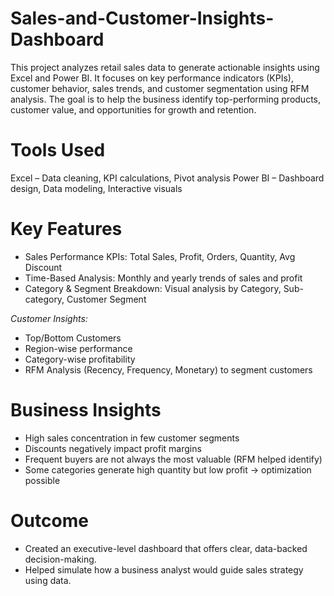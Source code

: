 # Sales-and-Customer-Insights-Dashboard

This project analyzes retail sales data to generate actionable insights using Excel and Power BI. It focuses on key performance indicators (KPIs), customer behavior, sales trends, and customer segmentation using RFM analysis. The goal is to help the business identify top-performing products, customer value, and opportunities for growth and retention.

# Tools Used
Excel – Data cleaning, KPI calculations, Pivot analysis
Power BI – Dashboard design, Data modeling, Interactive visuals

# Key Features
* Sales Performance KPIs: Total Sales, Profit, Orders, Quantity, Avg Discount
* Time-Based Analysis: Monthly and yearly trends of sales and profit
* Category & Segment Breakdown: Visual analysis by Category, Sub-category, Customer Segment

*Customer Insights:*
* Top/Bottom Customers
* Region-wise performance
* Category-wise profitability
* RFM Analysis (Recency, Frequency, Monetary) to segment customers



# Business Insights
* High sales concentration in few customer segments
* Discounts negatively impact profit margins
* Frequent buyers are not always the most valuable (RFM helped identify)
* Some categories generate high quantity but low profit → optimization possible

 # Outcome
* Created an executive-level dashboard that offers clear, data-backed decision-making.
* Helped simulate how a business analyst would guide sales strategy using data.


